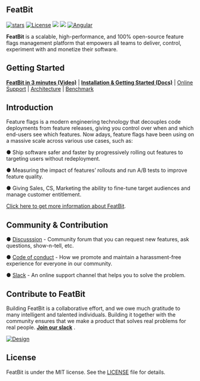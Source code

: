 

## FeatBit

[![stars](https://img.shields.io/github/stars/featbit/featbit.svg?style=for-the-badge&logo=github&colorB=red&label=stars)](https://github.com/featbit/featbit)                   [![License](https://img.shields.io/static/v1?style=for-the-badge&label=license&message=MIT&color=brightgreen)](https://github.com/featbit/featbit/blob/main/LICENSE)
[![](https://img.shields.io/badge/.NET-%3E=6.0-6E359E?style=for-the-badge&logo=csharp&logoColor=white)](https://dotnet.microsoft.com/)
[![](https://img.shields.io/badge/Python-%3E=3.9-FFDD53?style=for-the-badge&logo=python&logoColor=white)](https://www.python.org/)
[![Angular](https://img.shields.io/badge/Angular-14.0-DD0031?style=for-the-badge&logo=angular&logoColor=white)](https://angular.io/)     


**FeatBit** is a scalable, high-performance, and 100% open-source feature flags management platform that empowers all teams to deliver, control, experiment with and monetize their software.

## Getting Started

[**FeatBit in 3 minutes (Video)**](https://www.youtube.com/watch?v=hfww1FpjHV0) | [**Installation & Getting Started (Docs)**](https://featbit.gitbook.io/) |  [Online Support](https://join.slack.com/t/featbit/shared_invite/zt-1ew5e2vbb-x6Apan1xZOaYMnFzqZkGNQ) | [Architecture](https://featbit.gitbook.io/docs/tech-stack/architecture) | [Benchmark](https://featbit.gitbook.io/docs/tech-stack/benchmark)


## Introduction

Feature flags is a modern engineering technology that decouples code deployments from feature releases, giving you control over when and which end-users see which features. Now adays, feature flags have been using on a massive scale across various use cases, such as: 

● Ship software safer and faster by progressively rolling out features to targeting users without redeployment.

● Measuring the impact of features’ rollouts and run A/B tests to improve feature quality.

● Giving Sales, CS, Marketing the ability to fine-tune target audiences and manage customer entitlement.

[Click here to get more information about FeatBit](https://featbit.medium.com/introducing-featbit-e0cef61572a).

## Community & Contribution

● [Discusssion](https://github.com/featbit/featbit/discussions)  - Community forum that you can request new features, ask questions, show-n-tell, etc.

● [Code of conduct](https://github.com/featbit/featbit/blob/main/code_of_conduct.md) - How we promote and maintain a harassment-free experience for everyone in our community.

● [Slack](https://join.slack.com/t/featbit/shared_invite/zt-1ew5e2vbb-x6Apan1xZOaYMnFzqZkGNQ) - An online support channel that helps you to solve the problem.

## Contribute to FeatBit

Building FeatBit is a collaborative effort, and we owe much gratitude to many intelligent and talented individuals. Building it together with the community ensures that we make a product that solves real problems for real people. [**Join our slack**](https://join.slack.com/t/featbit/shared_invite/zt-1ew5e2vbb-x6Apan1xZOaYMnFzqZkGNQ) . 

[![Design](https://contribute.design/api/shield/featbit/featbit)](https://contribute.design/featbit/featbit)

## License

FeatBit is under the MIT license. See the [LICENSE](https://github.com/featbit/featbit/blob/main/LICENSE) file for details.


